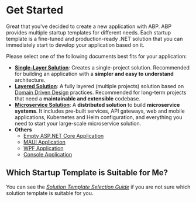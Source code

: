 # Get Started

Great that you've decided to create a new application with ABP. ABP provides multiple startup templates for different needs. Each startup template is a fine-tuned and production-ready .NET solution that you can immediately start to develop your application based on it.

Please select one of the following documents best fits for your application:

- **[Single-Layer Solution](single-layer-web-application.md)**: Creates a single-project solution. Recommended for building an application with a **simpler and easy to understand** architecture.
- **[Layered Solution](layered-web-application.md)**: A fully layered (multiple projects) solution based on [Domain Driven Design](../framework/architecture/domain-driven-design) practices. Recommended for long-term projects that need a **maintainable and extensible** codebase.
- **[Microservice Solution](microservice.md)**: A **distributed solution** to build **microservice systems**. It includes pre-built services, API gateways, web and mobile applications, Kubernetes and Helm configuration, and everything you need to start your large-scale microservice solution.
- **Others**
  - [Empty ASP.NET Core Application](empty-aspnet-core-application.md)
  - [MAUI Application](maui.md)
  - [WPF Application](wpf.md)
  - [Console Application](console.md)

## Which Startup Template is Suitable for Me?

You can see the *[Solution Template Selection Guide](../solution-templates/guide.md)* if you are not sure which solution template is suitable for you.
